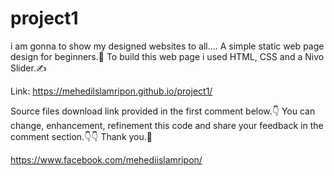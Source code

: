 # project1
i am gonna to show my designed websites to all....
A simple static web page design for beginners.👶
To build this web page i used HTML, CSS and a Nivo Slider.✍

Link: https://mehedilslamripon.github.io/project1/

Source files download link provided in the first comment below.👇
You can change, enhancement, refinement this code and share your feedback in the comment section.👇👇
Thank you.🙂

https://www.facebook.com/mehediislamripon/

